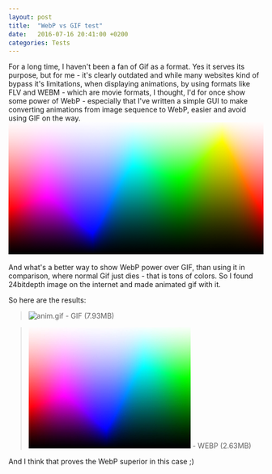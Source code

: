 ```yaml
---
layout: post
title:  "WebP vs GIF test"
date:   2016-07-16 20:41:00 +0200
categories: Tests
---
```

For a long time, I haven't been a fan of Gif as a format. Yes it serves its purpose, but for me - it's clearly outdated and while many websites kind of bypass it's limitations, when displaying animations, by using formats like FLV and WEBM - which are movie formats, I thought, I'd for once show some power of WebP - especially that I've written a simple GUI to make converting animations from image sequence to WebP, easier and avoid using GIF on the way.
![bitdepth_24bpp_580.png](/images/webpvsgif/bitdepth_24bpp_580.png)

And what's a better way to show WebP power over GIF, than using it in comparison, where normal Gif just dies - that is tons of colors. So I found 24bitdepth image on the internet and made animated gif with it.

So here are the results:

> ![anim.gif](/images/webpvsgif/anim.gif) - GIF (7.93MB)

> ![anim.webp](/images/webpvsgif/anim.webp) - WEBP (2.63MB)

And I think that proves the WebP superior in this case ;)